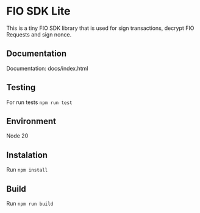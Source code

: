 # FIO SDK Lite

This is a tiny FIO SDK library that is used for sign transactions, decrypt FIO Requests and sign nonce.

## Documentation

Documentation: docs/index.html

## Testing

For run tests `npm run test`

## Environment

Node 20

## Instalation

Run `npm install`

## Build

Run `npm run build`

